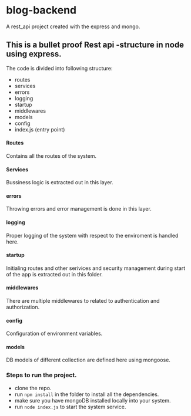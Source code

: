 # blog-backend
A rest_api project created with the express and mongo.

## This is a bullet proof Rest api -structure in node using express.
The code is divided into following structure:
- routes
- services
- errors
- logging
- startup
- middlewares
- models
- config
- index.js (entry point)
#### Routes
Contains all the routes of the system.

#### Services
Bussiness logic is extracted out in this layer.

#### errors
Throwing errors and error management is done in this layer.

#### logging
Proper logging of the system with respect to the enviroment is handled here.

#### startup
Initialing routes and other serivices and security management during start of the app is extracted out in this folder.

#### middlewares
There are multiple middlewares to related to authentication and authorization.

#### config
Configuration of environment variables.

#### models
DB models of different collection are defined here using mongoose.

### Steps to run the project.
- clone the repo.
- run `npm install` in the folder to install all the dependencies.
- make sure you have mongoDB installed locally into your system.
- run `node index.js` to start the system service.
